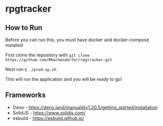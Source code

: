 # rpgtracker

## How to Run
Before you can run this, you must have docker and docker-compose installed

First clone the repository with `git clone https://github.com/RKochenderfer/rpgtracker.git`

Next run `$ ./prod-up.sh`

This will run the application and you will be ready to go!


## Frameworks
* Deno - https://deno.land/manual@v1.20.5/getting_started/installation
* SolidJS - https://www.solidjs.com/
* esbuild - https://esbuild.github.io/